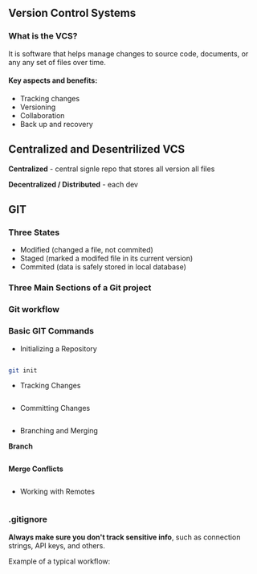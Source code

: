 ## Version Control Systems

### What is the VCS?

It is software that helps manage changes to source code, documents, or any any set of files over time.

#### Key aspects and benefits:
- Tracking changes
- Versioning
- Collaboration
- Back up and recovery
## Centralized and Desentrilized VCS

**Centralized** - central signle repo that stores all version all files

**Decentralized / Distributed** - each dev

## GIT

### Three States
- Modified (changed a file, not commited)
- Staged (marked a modifed file in its current version)
- Commited (data is safely stored in local database)

### Three Main Sections of a Git project


### Git workflow


### Basic GIT Commands

- Initializing a Repository

```bash

git init

```

- Tracking Changes

```bash

```
- Committing Changes

```bash

```
- Branching and Merging

**Branch**

```
```


**Merge Conflicts**

```bash

```

- Working with Remotes

```

```

### .gitignore 


**Always make sure you don't track sensitive info**, such as connection strings, API keys, and others.

Example of a typical workflow:

```bash


```
